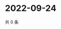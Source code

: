 # 2022-09-24

共 0 条

<!-- BEGIN WEIBO -->
<!-- 最后更新时间 Sat Sep 24 2022 23:17:37 GMT+0800 (China Standard Time) -->

<!-- END WEIBO -->
